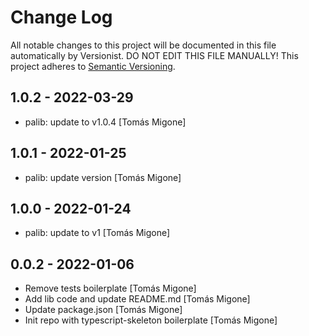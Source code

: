 # Change Log

All notable changes to this project will be documented in this file
automatically by Versionist. DO NOT EDIT THIS FILE MANUALLY!
This project adheres to [Semantic Versioning](http://semver.org/).

## 1.0.2 - 2022-03-29

* palib: update to v1.0.4 [Tomás Migone]

## 1.0.1 - 2022-01-25

* palib: update version [Tomás Migone]

## 1.0.0 - 2022-01-24

* palib: update to v1 [Tomás Migone]

## 0.0.2 - 2022-01-06

* Remove tests boilerplate [Tomás Migone]
* Add lib code and update README.md [Tomás Migone]
* Update package.json [Tomás Migone]
* Init repo with typescript-skeleton boilerplate [Tomás Migone]
